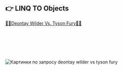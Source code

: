 ## :point_right: LINQ TO Objects

<a href="https://www.youtube.com/watch?v=6esTR1d4tgQ">:punch::muscle:Deontay Wilder Vs. Tyson Fury:punch::muscle:</a>

<img class="irc_mi" src="https://e3.365dm.com/18/12/1096x616/skynews-deontay-wilder-tyson-fury_4506269.jpg?20181202064233" onload="typeof google==='object'&amp;&amp;google.aft&amp;&amp;google.aft(this)"  style="margin-top: 91px;" alt="Картинки по запросу deontay wilder vs tyson fury">






